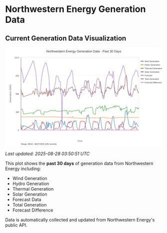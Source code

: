 # Northwestern Energy Generation Data

## Current Generation Data Visualization

![Northwestern Energy Generation Data](images/nwe_generation_plot.svg)

*Last updated: 2025-08-28 03:50:51 UTC*

This plot shows the **past 30 days** of generation data from Northwestern Energy including:
- Wind Generation
- Hydro Generation  
- Thermal Generation
- Solar Generation
- Forecast Data
- Total Generation
- Forecast Difference

Data is automatically collected and updated from Northwestern Energy's public API.

